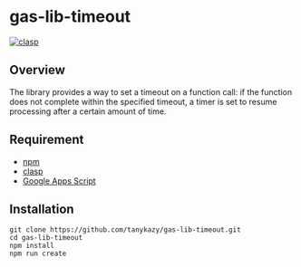 # gas-lib-timeout

[![clasp](https://img.shields.io/badge/built%20with-clasp-4285f4.svg)](https://github.com/google/clasp)


## Overview

The library provides a way to set a timeout on a function call: if the function does not complete within the specified timeout, a timer is set to resume processing after a certain amount of time.


## Requirement

- [npm](https://www.npmjs.com/)
- [clasp](https://github.com/google/clasp)
- [Google Apps Script](https://script.google.com)


## Installation

```shell
git clone https://github.com/tanykazy/gas-lib-timeout.git
cd gas-lib-timeout
npm install
npm run create
```
